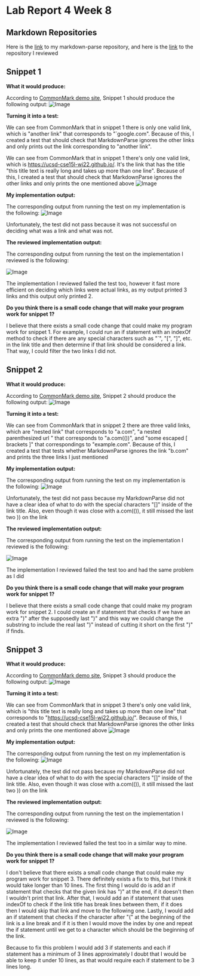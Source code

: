 # **Lab Report 4 Week 8**

## Markdown Repositories 
Here is the [link](https://github.com/gdltorre/markdown-parse) to my markdown-parse repository, and 
here is the [link](https://github.com/w2llS/markdown-parse) to the repository I reviewed


## Snippet 1
**What it would produce:**

According to [CommonMark demo site](https://spec.commonmark.org/dingus/), Snippet 1 should produce the following output:
![Image](SS3.PNG)

**Turning it into a test:**

We can see from CommonMark that in snippet 1 there is only one valid link, which is "another link" that corresponds to "`google.com". Because of this, I created a test that should check that MarkdownParse ignores the other links and only prints out the link corresponding to "another link".

We can see from CommonMark that in snippet 1 there's only one valid link, which is https://ucsd-cse15l-wi22.github.io/. It's the link that has the title "this title text is really long and takes up more than one line". Because of this, I created a test that should check that MarkdownParse ignores the other links and only prints the one mentioned above
![Image](SS2.PNG)

**My implementation output:**

The corresponding output from running the test on my implementation is the following:
![Image](SS4.PNG)

Unfortunately, the test did not pass because it was not successful on deciding what was a link and what was not.

**The reviewed implementation output:**

The corresponding output from running the test on the implementation I reviewed is the following:

![Image](SS5.PNG)

The implementation I reviewed failed the test too, however it fast more efficient on deciding which links were actual links, as my output printed 3 links and this output only printed 2.

**Do you think there is a small code change that will make your program work for snippet 1?**

I believe that there exists a small code change that could make my program work for snippet 1. For example, I could run an if statement with an indexOf method to check if there are any special characters such as "`", "[", "]", etc. in the link title and then determine if that link should be considered a link. That way, I could filter the two links I did not.

## Snippet 2
**What it would produce:**

According to [CommonMark demo site](https://spec.commonmark.org/dingus/), Snippet 2 should produce the following output:
![Image](SS6.PNG)

**Turning it into a test:**

We can see from CommonMark that in snippet 2 there are three valid links, which are "nested link" that corresponds to "a.com", "a nested parenthesized url " that corresponds to "a.com(())", and "some escaped [ brackets ]" that correspondings to "example.com". Because of this, I created a test that tests whether MarkdownParse ignores the link "b.com" and prints the three links I just mentioned

**My implementation output:**

The corresponding output from running the test on my implementation is the following:
![Image](SS7.PNG)

Unfortunately, the test did not pass because my MarkdownParse did not have a clear idea of what to do with the special characters "[]" inside of the link title. Also, even though it was close with a.com(()), it still missed the last two )) on the link

**The reviewed implementation output:**

The corresponding output from running the test on the implementation I reviewed is the following:

![Image](SS8.PNG)

The implementation I reviewed failed the test too and had the same problem as I did

**Do you think there is a small code change that will make your program work for snippet 1?**

I believe that there exists a small code change that could make my program work for snippet 2. I could create an if statement that checks if we have an extra ")" after the supposedly last ")" and this way we could change the substring to include the real last ")" instead of cutting it short on the first ")" if finds.

## Snippet 3
**What it would produce:**

According to [CommonMark demo site](https://spec.commonmark.org/dingus/), Snippet 3 should produce the following output:
![Image](SS1.PNG)

**Turning it into a test:**

We can see from CommonMark that in snippet 3 there's only one valid link, which is "this title text is really long and takes up more than one line" that corresponds to "https://ucsd-cse15l-wi22.github.io/". Because of this, I created a test that should check that MarkdownParse ignores the other links and only prints the one mentioned above
![Image](SS9.PNG)

**My implementation output:**

The corresponding output from running the test on my implementation is the following:
![Image](SS10.PNG)

Unfortunately, the test did not pass because my MarkdownParse did not have a clear idea of what to do with the special characters "[]" inside of the link title. Also, even though it was close with a.com(()), it still missed the last two )) on the link

**The reviewed implementation output:**

The corresponding output from running the test on the implementation I reviewed is the following:

![Image](SS11.PNG)

The implementation I reviewed failed the test too in a similar way to mine.

**Do you think there is a small code change that will make your program work for snippet 1?**

I don't believe that there exists a small code change that could make my program work for snippet 3. There definitely exists a fix to this, but I think it would take longer than 10 lines. The first thing I would do is add an if statement that checks that the given link has ")" at the end, if it doesn't then I wouldn't print that link. After that, I would add an if statement that uses indexOf to check if the link title has break lines between them, if it does then I would skip that link and move to the following one. Lastly, I would add an if statement that checks if the character after "(" at the beginning of the link is a line break and if it is then I would move the index by one and repeat the if statement until we get to a character which should be the beginning of the link.

Because to fix this problem I would add 3 if statements and each if statement has a minimum of 3 lines approximately I doubt that I would be able to keep it under 10 lines, as that would require each if statement to be 3 lines long.